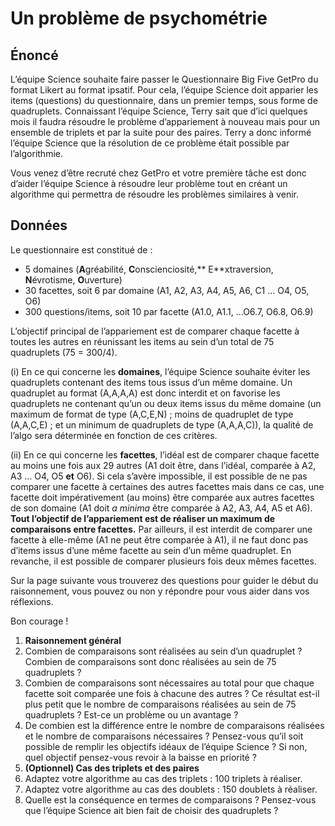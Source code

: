 # Un problème de psychométrie


## **Énoncé**

L’équipe Science souhaite faire passer le Questionnaire Big Five GetPro du format Likert au format ipsatif. Pour cela, l’équipe Science doit apparier les items (questions) du questionnaire, dans un premier temps, sous forme de quadruplets. Connaissant l’équipe Science, Terry sait que d’ici quelques mois il faudra résoudre le problème d’appariement à nouveau mais pour un ensemble de triplets et par la suite pour des paires. Terry a donc informé l’équipe Science que la résolution de ce problème était possible par l’algorithmie. 

Vous venez d’être recruté chez GetPro et votre première tâche est donc d’aider l’équipe Science à résoudre leur problème tout en créant un algorithme qui permettra de résoudre les problèmes similaires à venir.


## **Données**

Le questionnaire est constitué de :



* 5 domaines (**A**gréabilité, **C**onscienciosité,** E**xtraversion, **N**évrotisme, **O**uverture)
* 30 facettes, soit 6 par domaine (A1, A2, A3, A4, A5, A6, C1 … O4, O5, O6)
* 300 questions/items, soit 10 par facette (A1.0, A1.1, …O6.7, O6.8, O6.9)

L’objectif principal de l’appariement est de comparer chaque facette à toutes les autres en réunissant les items au sein d’un total de 75 quadruplets (75 = 300/4).

(i) En ce qui concerne les **domaines**, l’équipe Science souhaite éviter les quadruplets contenant des items tous issus d’un même domaine. Un quadruplet au format (A,A,A,A) est donc interdit et on favorise les quadruplets ne contenant qu’un ou deux items issus du même domaine (un maximum de format de type (A,C,E,N) ; moins de quadruplet de type (A,A,C,E) ; et un minimum de quadruplets de type (A,A,A,C)), la qualité de l’algo sera déterminée en fonction de ces critères.

(ii) En ce qui concerne les **facettes**, l’idéal est de comparer chaque facette au moins une fois aux 29 autres (A1 doit être, dans l’idéal, comparée à A2, A3 … O4, O5 **et** O6). Si cela s’avère impossible, il est possible de ne pas comparer une facette à certaines des autres facettes mais dans ce cas, une facette doit impérativement (au moins) être comparée aux autres facettes de son domaine (A1 doit _a minima_ être comparée à A2, A3, A4, A5 et A6). **Tout l’objectif de l’appariement est de réaliser un maximum de comparaisons entre facettes.** Par ailleurs, il est interdit de comparer une facette à elle-même (A1 ne peut être comparée à A1), il ne faut donc pas d’items issus d’une même facette au sein d’un même quadruplet. En revanche, il est possible de comparer plusieurs fois deux mêmes facettes.

Sur la page suivante vous trouverez des questions pour guider le début du raisonnement, vous pouvez ou non y répondre pour vous aider dans vos réflexions.

Bon courage !



1. **Raisonnement général**
1. Combien de comparaisons sont réalisées au sein d’un quadruplet ? Combien de comparaisons sont donc réalisées au sein de 75 quadruplets ?
2. Combien de comparaisons sont nécessaires au total pour que chaque facette soit comparée une fois à chacune des autres ? Ce résultat est-il plus petit que le nombre de comparaisons réalisées au sein de 75 quadruplets ? Est-ce un problème ou un avantage ?
3. De combien est la différence entre le nombre de comparaisons réalisées et le nombre de comparaisons nécessaires ? Pensez-vous qu’il soit possible de remplir les objectifs idéaux de l’équipe Science ? Si non, quel objectif pensez-vous revoir à la baisse en priorité ?
2. **(Optionnel) Cas des triplets et des paires**
1. Adaptez votre algorithme au cas des triplets : 100 triplets à réaliser. 
2. Adaptez votre algorithme au cas des doublets : 150 doublets à réaliser. 
3. Quelle est la conséquence en termes de comparaisons ? Pensez-vous que l’équipe Science ait bien fait de choisir des quadruplets ? 